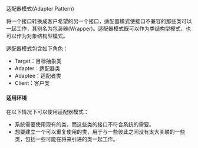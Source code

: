 适配器模式(Adapter Pattern) 

将一个接口转换成客户希望的另一个接口，适配器模式使接口不兼容的那些类可以一起工作，其别名为包装器(Wrapper)。适配器模式既可以作为类结构型模式，也可以作为对象结构型模式。


适配器模式包含如下角色：

- Target：目标抽象类
- Adapter：适配器类
- Adaptee：适配者类
- Client：客户类


#### 适用环境
在以下情况下可以使用适配器模式：

 - 系统需要使用现有的类，而这些类的接口不符合系统的需要。
 - 想要建立一个可以重复使用的类，用于与一些彼此之间没有太大关联的一些类，包括一些可能在将来引进的类一起工作。